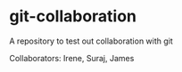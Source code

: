 # git-collaboration
A repository to test out collaboration with git

Collaborators: Irene, Suraj, James